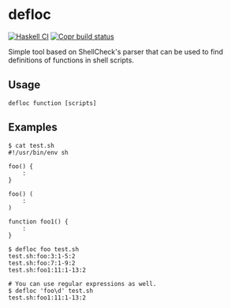 # defloc

[![Haskell CI](https://github.com/lzaoral/defloc/actions/workflows/haskell-ci.yml/badge.svg)](https://github.com/lzaoral/defloc/actions/workflows/haskell-ci.yml)
[![Copr build status](https://copr.fedorainfracloud.org/coprs/lzaoral/defloc/package/defloc/status_image/last_build.png)](https://copr.fedorainfracloud.org/coprs/lzaoral/defloc/)

Simple tool based on ShellCheck's parser that can be used to find definitions
of functions in shell scripts.

## Usage

```shell
defloc function [scripts]
```

## Examples

```console
$ cat test.sh
#!/usr/bin/env sh

foo() {
    :
}

foo() (
    :
)

function foo1() {
    :
}

$ defloc foo test.sh
test.sh:foo:3:1-5:2
test.sh:foo:7:1-9:2
test.sh:foo1:11:1-13:2

# You can use regular expressions as well.
$ defloc 'foo\d' test.sh
test.sh:foo1:11:1-13:2
